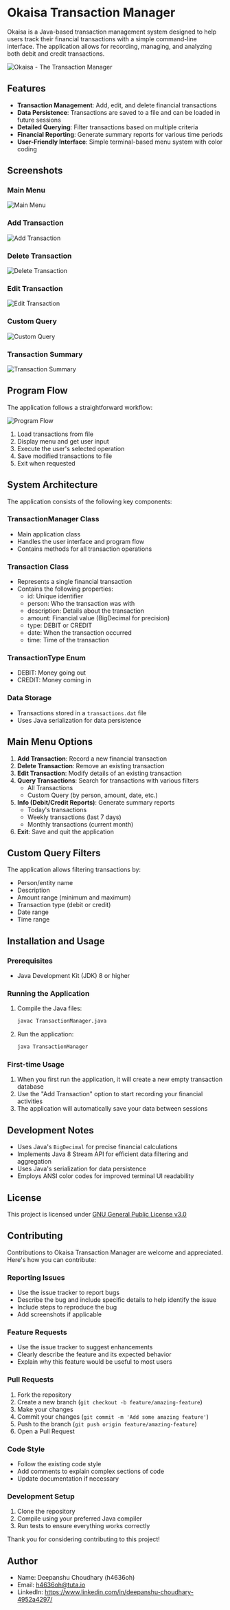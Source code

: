 # Okaisa Transaction Manager

Okaisa is a Java-based transaction management system designed to help users track their financial transactions with a simple command-line interface. The application allows for recording, managing, and analyzing both debit and credit transactions.

![Okaisa - The Transaction Manager](./images/JavaProject-Okaisa-Structure.png)

## Features

- **Transaction Management**: Add, edit, and delete financial transactions
- **Data Persistence**: Transactions are saved to a file and can be loaded in future sessions
- **Detailed Querying**: Filter transactions based on multiple criteria
- **Financial Reporting**: Generate summary reports for various time periods
- **User-Friendly Interface**: Simple terminal-based menu system with color coding

## Screenshots

### Main Menu

![Main Menu](./images/main-menu.png)

### Add Transaction

![Add Transaction](./images/add-transaction.png)

### Delete Transaction

![Delete Transaction](./images/delete-transaction.png)

### Edit Transaction

![Edit Transaction](./images/edit-transaction.png)

### Custom Query

![Custom Query](./images/custom-query.png)

### Transaction Summary

![Transaction Summary](./images/transaction-summary.png)

## Program Flow

The application follows a straightforward workflow:

![Program Flow](./images/JavaProject-Okaisa-Flowchart.png)

1. Load transactions from file
2. Display menu and get user input
3. Execute the user's selected operation
4. Save modified transactions to file
5. Exit when requested

## System Architecture

The application consists of the following key components:

### TransactionManager Class

- Main application class
- Handles the user interface and program flow
- Contains methods for all transaction operations

### Transaction Class

- Represents a single financial transaction
- Contains the following properties:
  - id: Unique identifier
  - person: Who the transaction was with
  - description: Details about the transaction
  - amount: Financial value (BigDecimal for precision)
  - type: DEBIT or CREDIT
  - date: When the transaction occurred
  - time: Time of the transaction

### TransactionType Enum

- DEBIT: Money going out
- CREDIT: Money coming in

### Data Storage

- Transactions stored in a `transactions.dat` file
- Uses Java serialization for data persistence

## Main Menu Options

1. **Add Transaction**: Record a new financial transaction
2. **Delete Transaction**: Remove an existing transaction
3. **Edit Transaction**: Modify details of an existing transaction
4. **Query Transactions**: Search for transactions with various filters
   - All Transactions
   - Custom Query (by person, amount, date, etc.)
5. **Info (Debit/Credit Reports)**: Generate summary reports
   - Today's transactions
   - Weekly transactions (last 7 days)
   - Monthly transactions (current month)
6. **Exit**: Save and quit the application

## Custom Query Filters

The application allows filtering transactions by:

- Person/entity name
- Description
- Amount range (minimum and maximum)
- Transaction type (debit or credit)
- Date range
- Time range

## Installation and Usage

### Prerequisites

- Java Development Kit (JDK) 8 or higher

### Running the Application

1. Compile the Java files:

   ```bash
   javac TransactionManager.java
   ```

2. Run the application:

   ```bash
   java TransactionManager
   ```

### First-time Usage

1. When you first run the application, it will create a new empty transaction database
2. Use the "Add Transaction" option to start recording your financial activities
3. The application will automatically save your data between sessions

## Development Notes

- Uses Java's `BigDecimal` for precise financial calculations
- Implements Java 8 Stream API for efficient data filtering and aggregation
- Uses Java's serialization for data persistence
- Employs ANSI color codes for improved terminal UI readability

## License

This project is licensed under [GNU General Public License v3.0](./LICENSE)

## Contributing

Contributions to Okaisa Transaction Manager are welcome and appreciated. Here's how you can contribute:

### Reporting Issues

- Use the issue tracker to report bugs
- Describe the bug and include specific details to help identify the issue
- Include steps to reproduce the bug
- Add screenshots if applicable

### Feature Requests

- Use the issue tracker to suggest enhancements
- Clearly describe the feature and its expected behavior
- Explain why this feature would be useful to most users

### Pull Requests

1. Fork the repository
2. Create a new branch (`git checkout -b feature/amazing-feature`)
3. Make your changes
4. Commit your changes (`git commit -m 'Add some amazing feature'`)
5. Push to the branch (`git push origin feature/amazing-feature`)
6. Open a Pull Request

### Code Style

- Follow the existing code style
- Add comments to explain complex sections of code
- Update documentation if necessary

### Development Setup

1. Clone the repository
2. Compile using your preferred Java compiler
3. Run tests to ensure everything works correctly

Thank you for considering contributing to this project!

## Author

- Name: Deepanshu Choudhary (h4636oh)
- Email: <h4636oh@tuta.io>
- LinkedIn: <https://www.linkedin.com/in/deepanshu-choudhary-4952a4297/>
